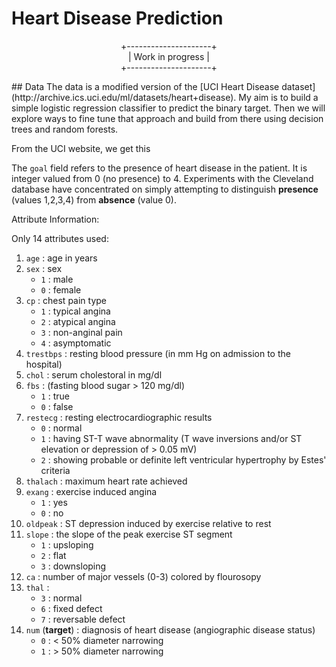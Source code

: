 # Heart Disease Prediction

<p align = "center">
 +---------------------+ <br>
 |   Work in progress  | <br>
 +---------------------+ <br>
</p>
## Data
The data is a modified version of the [UCI Heart Disease dataset](http://archive.ics.uci.edu/ml/datasets/heart+disease). My aim is to build a simple logistic regression classifier to predict the binary target. Then we will explore ways to fine tune that approach and build from there using decision trees and random forests.

From the UCI website, we get this 

The `goal` field refers to the presence of heart disease in the patient. It is integer valued from 0 (no presence) to 4. Experiments with the Cleveland database have concentrated on simply attempting to distinguish **presence** (values 1,2,3,4) from **absence** (value 0). 

Attribute Information:

Only 14 attributes used: 
1. `age` : age in years 
2. `sex` : sex 
    * `1` : male
    * `0` : female 
3. `cp` : chest pain type 
    * `1` : typical angina 
    * `2` : atypical angina 
    * `3` : non-anginal pain 
    * `4` : asymptomatic
4. `trestbps` : resting blood pressure (in mm Hg on admission to the hospital) 
5. `chol` : serum cholestoral in mg/dl 
6. `fbs` : (fasting blood sugar > 120 mg/dl) 
    * `1` : true
    * `0` : false
7. `restecg` : resting electrocardiographic results 
    * `0` : normal 
    * `1` : having ST-T wave abnormality (T wave inversions and/or ST elevation or depression of > 0.05 mV) 
    * `2` : showing probable or definite left ventricular hypertrophy by Estes' criteria 
8. `thalach` : maximum heart rate achieved 
9. `exang` : exercise induced angina
    * `1` : yes
    * `0` : no
10. `oldpeak` : ST depression induced by exercise relative to rest 
11. `slope` : the slope of the peak exercise ST segment 
    * `1` : upsloping 
    * `2` : flat 
    * `3` : downsloping
12. `ca` : number of major vessels (0-3) colored by flourosopy 
13. `thal` : 
    * `3` : normal
    * `6` : fixed defect
    * `7` : reversable defect
14. `num` (**target**) : diagnosis of heart disease (angiographic disease status) 
    * `0` : < 50% diameter narrowing 
    * `1` : > 50% diameter narrowing

